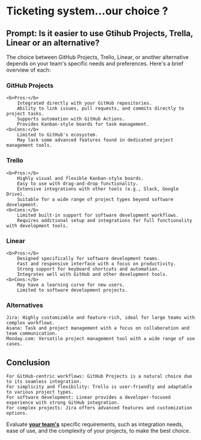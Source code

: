 # Ticketing system...our choice ?

## Prompt: Is it easier to use Gtihub Projects, Trella, Linear or an alternative?

The choice between GitHub Projects, Trello, Linear, or another alternative depends on your team's specific needs and preferences. Here's a brief overview of each:

### GitHub Projects

    <b>Pros:</b>
        Integrated directly with your GitHub repositories.
        Ability to link issues, pull requests, and commits directly to project tasks.
        Supports automation with GitHub Actions.
        Provides Kanban-style boards for task management.
    <b>Cons:</b>
        Limited to GitHub's ecosystem.
        May lack some advanced features found in dedicated project management tools.

### Trello

    <b>Pros:</b>
        Highly visual and flexible Kanban-style boards.
        Easy to use with drag-and-drop functionality.
        Extensive integrations with other tools (e.g., Slack, Google Drive).
        Suitable for a wide range of project types beyond software development.
    <b>Cons:</b>
        Limited built-in support for software development workflows.
        Requires additional setup and integrations for full functionality with development tools.

### Linear

    <b>Pros:</b>
        Designed specifically for software development teams.
        Fast and responsive interface with a focus on productivity.
        Strong support for keyboard shortcuts and automation.
        Integrates well with GitHub and other development tools.
    <b>Cons:</b>
        May have a learning curve for new users.
        Limited to software development projects.

### Alternatives

    Jira: Highly customizable and feature-rich, ideal for large teams with complex workflows.
    Asana: Task and project management with a focus on collaboration and team communication.
    Monday.com: Versatile project management tool with a wide range of use cases.

## Conclusion

    For GitHub-centric workflows: GitHub Projects is a natural choice due to its seamless integration.
    For simplicity and flexibility: Trello is user-friendly and adaptable to various project types.
    For software development: Linear provides a developer-focused experience with strong GitHub integration.
    For complex projects: Jira offers advanced features and customization options.

Evaluate <b><u>your team's</u></b> specific requirements, such as integration needs, ease of use, and the complexity of your projects, to make the best choice.